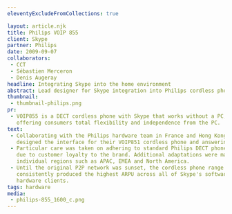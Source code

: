 ```yaml
---
eleventyExcludeFromCollections: true

layout: article.njk
title: Philips VOIP 855
client: Skype
partner: Philips
date: 2009-09-07
collaborators:
 - CCT
 - Sébastien Merceron
 - Denis Augeray
headline: Integrating Skype into the home environment
abstract: Lead designer for Skype integration into Philips cordless phone interface.
thumbnail:
 - thumbnail-philips.png
pr:
 - VOIP855 is a DECT cordless phone with Skype that works without a PC, 
   offering consumers total flexibility and independence from the PC.
text: 
 - Collaborating with the Philips hardware team in France and Hong Kong, I 
   designed the interface for their VOIP851 cordless phone and answering machine.
 - Particular care was taken on adhering to standard Philips DECT phone UI paradigms, 
   due to customer loyalty to the brand. Additional adaptations were made for 
   individual regions such as APAC, EMEA and North America.
 - Until the original P2P network was sunset, the cordless phone range at Skype 
   consistently produced the highest ARPU across all of Skype's software and 
   hardware clients.
tags: hardware
media:
 - philips-855_1600_c.png
---
```

